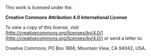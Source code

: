 This work is licensed under the:

**Creative Commons Attribution 4.0 International License**

To view a copy of this license, visit
[http://creativecommons.org/licenses/by/4.0/](http://creativecommons.org/licenses/by/4.0/)
or send a letter to:

Creative Commons, PO Box 1866, Mountain View, CA 94042, USA.
